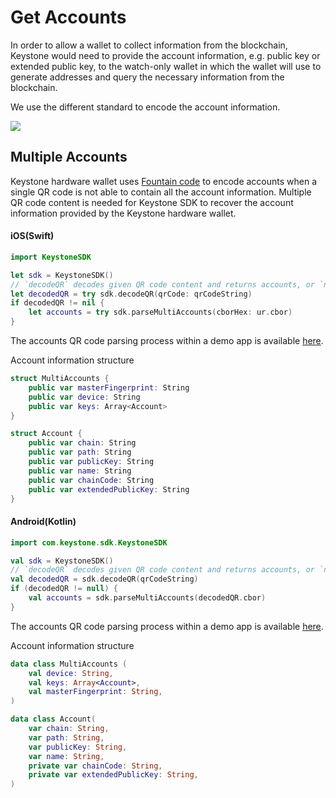 # Get Accounts

In order to allow a wallet to collect information from the blockchain, 
Keystone would need to provide the account information, e.g. public key or extended public key,
to the watch-only wallet in which the wallet will use to 
generate addresses and query the necessary information from the blockchain.

We use the different standard to encode the account information.

![](/_media/connect.png)

## Multiple Accounts

Keystone hardware wallet uses [Fountain code](https://en.wikipedia.org/wiki/Fountain_code) to encode accounts when 
a single QR code is not able to contain all the account information. Multiple QR code content is needed for Keystone SDK
to recover the account information provided by the Keystone hardware wallet.


<!-- tabs:start -->

#### **iOS(Swift)**

```swift
import KeystoneSDK

let sdk = KeystoneSDK()
// `decodeQR` decodes given QR code content and returns accounts, or `nil` when more QR codes are needed 
let decodedQR = try sdk.decodeQR(qrCode: qrCodeString)
if decodedQR != nil {
    let accounts = try sdk.parseMultiAccounts(cborHex: ur.cbor)
}
```

The accounts QR code parsing process within a demo app is available [here](https://github.com/KeystoneHQ/keystone-sdk-ios-demo/blob/master/keystone-sdk-ios-demo/MultiAccountsView.swift).

Account information structure

```swift
struct MultiAccounts {
    public var masterFingerprint: String
    public var device: String
    public var keys: Array<Account>
}

struct Account {
    public var chain: String
    public var path: String
    public var publicKey: String
    public var name: String
    public var chainCode: String
    public var extendedPublicKey: String
}
```


#### **Android(Kotlin)**

```kotlin
import com.keystone.sdk.KeystoneSDK

val sdk = KeystoneSDK()
// `decodeQR` decodes given QR code content and returns accounts, or `null` when more QR codes are needed
val decodedQR = sdk.decodeQR(qrCodeString)
if (decodedQR != null) {
    val accounts = sdk.parseMultiAccounts(decodedQR.cbor)
}
```

The accounts QR code parsing process within a demo app is available [here](https://github.com/KeystoneHQ/keystone-sdk-android-demo/blob/master/app/src/main/kotlin/com/keystone/sdk/demo/ScannerFragment.kt).

Account information structure

```kotlin
data class MultiAccounts (
    val device: String,
    val keys: Array<Account>,
    val masterFingerprint: String,
)

data class Account(
    var chain: String,
    var path: String,
    var publicKey: String,
    var name: String,
    private var chainCode: String,
    private var extendedPublicKey: String,
)
```

<!-- tabs:end -->
